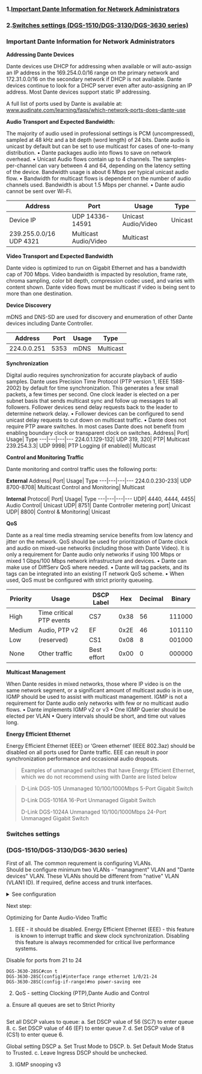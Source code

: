 ### 1.[Important Dante Information for Network Administrators](#Important-Dante-Information-for-Network-Administrators)
### 2.[Switches settings (DGS-1510/DGS-3130/DGS-3630 series)](#Switches-settings)

### Important Dante Information for Network Administrators

**Addressing Dante Devices**

Dante devices use DHCP for addressing when available or will auto-assign an IP address in the 169.254.0.0/16 range on the primary
network and 172.31.0.0/16 on the secondary network if DHCP is not available. Dante devices continue to look for a DHCP server
even after auto-assigning an IP address. Most Dante devices support static IP addressing.

A full list of ports used by Dante is available at: www.audinate.com/learning/faqs/which-network-ports-does-dante-use

**Audio Transport and Expected Bandwidth:**

The majority of audio used in professional settings is PCM (uncompressed), sampled at 48 kHz and a bit depth (word length) of
24 bits. Dante audio is unicast by default but can be set to use multicast for cases of one-to-many distribution.
• Dante packages audio into flows to save on network overhead.
• Unicast Audio flows contain up to 4 channels. The samples-per-channel can vary between 4 and 64, depending on the
latency setting of the device. Bandwidth usage is about 6 Mbps per typical unicast audio flow.
• Bandwidth for multicast flows is dependent on the number of audio channels used. Bandwidth is about 1.5 Mbps
per channel.
• Dante audio cannot be sent over Wi-Fi.

Address| Port| Usage| Type
---|---|---|---
Device IP| UDP 14336-14591| Unicast Audio/Video| Unicast
239.255.0.0/16 UDP 4321| Multicast Audio/Video| Multicast

**Video Transport and Expected Bandwidth**

Dante video is optimized to run on Gigabit Ethernet and has a bandwidth cap of 700 Mbps. Video bandwidth is impacted by
resolution, frame rate, chroma sampling, color bit depth, compression codec used, and varies with content shown. Dante video
flows must be multicast if video is being sent to more than one destination.

**Device Discovery**

mDNS and DNS-SD are used for discovery and enumeration of other Dante devices including Dante Controller.

Address| Port| Usage| Type
---|---|---|---
224.0.0.251| 5353| mDNS| Multicast

**Synchronization**

Digital audio requires synchronization for accurate playback of audio samples. Dante uses Precision Time Protocol (PTP version 1,
IEEE 1588-2002) by default for time synchronization. This generates a few small packets, a few times per second. One clock leader
is elected on a per subnet basis that sends multicast sync and follow up messages to all followers. Follower devices send delay
requests back to the leader to determine network delay.
• Follower devices can be configured to send unicast delay requests to cut down on multicast traffic.
• Dante does not require PTP aware switches. In most cases Dante does not benefit from enabling boundary clock or
transparent clock on switches.
Address| Port| Usage| Type
---|---|---|---
224.0.1.129-132| UDP 319, 320| PTP| Multicast
239.254.3.3| UDP 9998| PTP Logging (if enabled)| Multicast

**Control and Monitoring Traffic**

Dante monitoring and control traffic uses the following ports: 

**External**
Address| Port| Usage| Type
---|---|---|---
224.0.0.230-233| UDP 8700-8708| Multicast Control and Monitoring| Multicast

**Internal**
Protocol| Port| Usage| Type
---|---|---|---
UDP| 4440, 4444, 4455| Audio Control| Unicast
UDP| 8751| Dante Controller metering port| Unicast
UDP| 8800| Control & Monitoring| Unicast

**QoS**

Dante as a real time media streaming service benefits from low latency and jitter on the network. QoS should be used for
prioritization of Dante clock and audio on mixed-use networks (including those with Dante Video). It is only a requirement for
Dante audio only networks if using 100 Mbps or mixed 1 Gbps/100 Mbps network infrastructure and devices.
• Dante can make use of DiffServ QoS where needed.
• Dante will tag packets, and its tags can be integrated into an existing IT network QoS scheme.
• When used, QoS must be configured with strict priority queueing.

| Priority | Usage | DSCP Label | Hex | Decimal | Binary |
| -------- | ----- | -----------| --- | ------- | ------ |
High|Time critical PTP events|CS7|0x38|56|111000
Medium|Audio, PTP v2|EF| 0x2E |46|101110|
Low| (reserved)| CS1| 0x08| 8| 001000|
None| Other traffic| Best effort| 0x00| 0| 000000|

**Multicast Management**

When Dante resides in mixed networks, those where IP video is on the same network segment, or a significant amount of
multicast audio is in use, IGMP should be used to assist with multicast management. IGMP is not a requirement for Dante audio
only networks with few or no multicast audio flows.
• Dante implements IGMP v2 or v3
• One IGMP Querier should be elected per VLAN
• Query intervals should be short, and time out values long.

**Energy Efficient Ethernet**

Energy Efficient Ethernet (EEE) or ‘Green ethernet’ (IEEE 802.3az) should be disabled on all ports used for Dante traffic.
EEE can result in poor synchronization performance and occasional audio dropouts.


>Examples of unmanaged switches that have Energy Efficient Ethernet, which we do not recommend using
with Dante are listed below

>D-Link DGS-105 Unmanaged 10/100/1000Mbps 5-Port Gigabit Switch 
>
>D-Link DGS-1016A 16-Port Unmanaged Gigabit Switch 
>
>D-Link DGS-1024A Unmanaged 10/100/1000Mbps 24-Port Unmanaged Gigabit Switch 


### Switches settings 

### (DGS-1510/DGS-3130/DGS-3630 series)

First of all. The common requrement is configuring VLANs.  
Should be configure minimum two VLANs - "managment" VLAN and "Dante devices" VLAN. These VLANs should be different from "native" VLAN (VLAN1 ID). If required, define access and trunk interfaces.

<details> 
<summary>See configuration </summary>

```
DGS-1510-28#configure terminal
DGS-1510-28(config)#vlan 300
DGS-1510-28(config-vlan)#name managment
DGS-1510-28(config-vlan)#exit
DGS-1510-28(config)#vlan 500
DGS-1510-28(config-vlan)#name Dante_AVoIP
DGS-1510-28(config-vlan)#exit
DGS-1510-28(config)#interface range ethernet 1/0/10-24
DGS-1510-28(config-if-range)#switchport mode access
DGS-1510-28(config-if-range)#switchport access vlan 500
DGS-1510-28(config-if-range)#exit
DGS-1510-28(config)#interface ethernet 1/0/2
DGS-1510-28(config-if)#switchport mode access
DGS-1510-28(config-if)#switchport access vlan 300
DGS-1510-28(config-if)#exit
DGS-1510-28(config)#interface ethernet 1/0/28
DGS-1510-28(config-if)#switchport mode trunk
DGS-1510-28(config-if)#switchport trunk allowed vlan 300,500
DGS-1510-28(config-if)#end
DGS-1510-28#sh vlan

VLAN 1
   Name : default
   Description :
   Tagged Member Ports   : eth1/0/25-1/0/27
   Untagged Member Ports : eth1/0/1,eth1/0/3-1/0/9
VLAN 300
   Name : managment
   Description :
   Tagged Member Ports   : 1/0/28
   Untagged Member Ports : eth1/0/2

 VLAN 500
   Name : Dante_AVoIP
   Description :
   Tagged Member Ports   : 1/0/28
   Untagged Member Ports : eth1/0/10-1/0/24

 Total Entries : 3
   
```
 
   
</details>

Next step:

Optimizing for Dante Audio-Video Traffic

1) EEE  - it should be disabled. 
Energy Efficient Ethernet (EEE) - this feature is known to interrupt traffic and skew clock
synchronization. Disabling this feature is always recommended for critical live performance systems.

Disable for ports from 21 to 24
```
DGS-3630-28SC#con t
DGS-3630-28SC(config)#interface range ethernet 1/0/21-24
DGS-3630-28SC(config-if-range)#no power-saving eee
```



2) QoS - setting Clocking (PTP),Dante Audio and Control

a. Ensure all queues are set to Strict Priority
 ``` 
 
 ```


Set all DSCP values to queue:
a. Set DSCP value of 56 (SC7) to enter queue 8.
c. Set DSCP value of 46 (EF) to enter queue 7.
d. Set DSCP value of 8 (CS1) to enter queue 6.

Global setting DSCP
a. Set Trust Mode to DSCP.
b. Set Default Mode Status to Trusted.
c. Leave Ingress DSCP should be unchecked.




3) IGMP snooping v3

